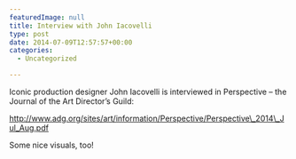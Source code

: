 ```yaml
---
featuredImage: null
title: Interview with John Iacovelli
type: post
date: 2014-07-09T12:57:57+00:00
categories:
  - Uncategorized

---
```

Iconic production designer John Iacovelli is interviewed in Perspective &#8211; the Journal of the Art Director&#8217;s Guild:

http://www.adg.org/sites/art/information/Perspective/Perspective\_2014\_Jul_Aug.pdf

Some nice visuals, too!
